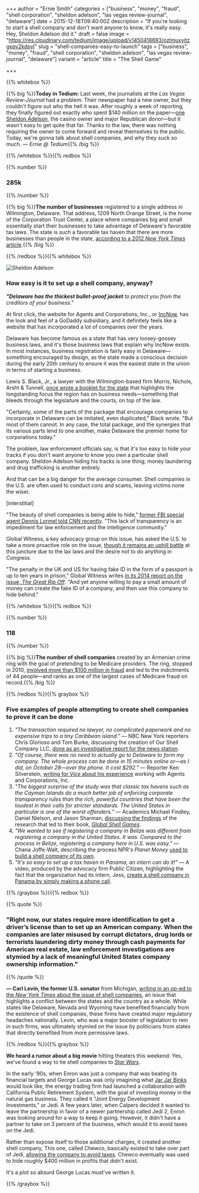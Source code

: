 +++
author = "Ernie Smith"
categories = ["business", "money", "fraud", "shell corporation", "sheldon adelson", "las vegas review-journal", "delaware"]
date = 2015-12-18T09:40:00Z
description = "If you're looking to start a shell company and don't want anyone to know, it's really easy. Hey, Sheldon Adelson did it."
draft = false
image = "https://res.cloudinary.com/tedium/image/upload/v1450418693/ozlmuxyitzgxpv2kdpyl"
slug = "shell-companies-easy-to-launch"
tags = ["business", "money", "fraud", "shell corporation", "sheldon adelson", "las vegas review-journal", "delaware"]
variant = "article"
title = "The Shell Game"

+++

{{% whitebox %}}

{{% big %}}**Today in Tedium:** Last week, the journalists at the *Las Vegas Review-Journal* had a problem: Their newspaper had a new owner, but they couldn't figure out who the hell it was. After roughly a week of reporting, they finally figured out exactly who spent $140 million on the paper—[one Sheldon Adelson](http://www.reviewjournal.com/news/las-vegas/adelson-son-law-orchestrated-familys-purchase-las-vegas-review-journal), the casino owner and major Republican donor—but it wasn't easy to get quite that far. Thanks to the law, there was nothing requiring the owner to come forward and reveal themselves to the public. Today, we're gonna talk about shell companies, and why they suck so much. *— Ernie @ Tedium*{{% /big %}}

{{% /whitebox %}}{{% redbox %}}

{{% number %}}
### 285k
{{% /number %}}

{{% big %}}**The number of businesses** registered to a single address in Wilmington, Delaware. That address, 1209 North Orange Street, is the home of the Corporation Trust Center, a place where companies big and small essentially start their businesses to take advantage of Delaware's favorable tax laws. The state is such a favorable tax haven that there are more businesses than people in the state, [according to a 2012 *New York Times* article](http://www.nytimes.com/2012/07/01/business/how-delaware-thrives-as-a-corporate-tax-haven.html).{{% /big %}}

{{% /redbox %}}{{% whitebox %}}

![Sheldon Adelson](https://res.cloudinary.com/tedium/image/upload/v1450418990/ezpusubuxitg59piwwil.jpg)

### How easy is it to set up a shell company, anyway?

_**"Delaware has the thickest bullet-proof jacket** to protect you from the creditors of your business."_

At first click, the website for Agents and Corporations, Inc., or [IncNow](https://www.incnow.com/), has the look and feel of a GoDaddy subsidiary, and it definitely feels like a website that has incorporated a lot of companies over the years. 

Delaware has become famous as a state that has very loosey-goosey business laws, and it's those business laws that explain why IncNow exists. In most instances, business registration is fairly easy in Delaware—something encouraged by design, as the state made a conscious decision during the early 20th century to ensure it was the easiest state in the union in terms of starting a business. 

Lewis S. Black, Jr., a lawyer with the Wilmington-based firm Morris, Nichols, Arsht & Tunnell, [once wrote a booklet for the state](https://corp.delaware.gov/pdfs/whycorporations_english.pdf) that highlights the longstanding focus the region has on business needs—something that bleeds through the legislature and the courts, on top of the law.

"Certainly, some of the parts of the package that encourage companies to incorporate in Delaware can be imitated, even duplicated," Black wrote. "But most of them cannot. In any case, the total package, and the synergies that its various parts lend to one another, make Delaware the premier home for corporations today."

The problem, law enforcement officials say, is that it's too easy to hide your tracks if you don't want anyone to know you own a particular shell company. Sheldon Adelson hiding his tracks is one thing; money laundering and drug trafficking is another entirely.

And that can be a big danger for the average consumer. Shell companies in the U.S. are often used to conduct cons and scams, leaving victims none the wiser. 

[interstitial]

"The beauty of shell companies is being able to hide," [former FBI special agent Dennis Lormel told CNN recently](http://money.cnn.com/2015/12/09/news/shell-companies-crime/). "This lack of transparency is an impediment for law enforcement and the intelligence community."

Global Witness, a key advocacy group on this issue, has asked the U.S. to take a more proactive role on the issue, [though it remains an uphill battle](https://www.globalwitness.org/en/campaigns/corruption-and-money-laundering/anonymous-company-owners/anonymous-companies-story-so-far/) at this juncture due to the lax laws and the desire not to do anything in Congress.

"The penalty in the UK and US for having fake ID in the form of a passport is up to ten years in prison," Global Witness writes [in its 2014 report on the issue, *The Great Rip Off*](https://www.globalwitness.org/en/campaigns/corruption-and-money-laundering/great-rip-off/). "And yet anyone willing to pay a small amount of money can create the fake ID of a company, and then use this company to hide behind."

{{% /whitebox %}}{{% redbox %}}

{{% number %}}
### 118
{{% /number %}}

{{% big %}}**The number of shell companies** created by an Armenian crime ring with the goal of pretending to be Medicare providers. The ring, stopped in 2010, [involved more than $100 million in fraud](http://www.reuters.com/article/us-shellcompanies-medicare-idUSTRE7BK0PY20111221) and led to the indictments of 44 people—and ranks as one of the largest cases of Medicare fraud on record.{{% /big %}}

{{% /redbox %}}{{% graybox %}}

### Five examples of people attempting to create shell companies to prove it can be done

1. *"The transaction required no lawyer, no complicated paperwork and no expensive trips to a tiny Caribbean island."* — NBC New York reporters Chris Glorioso and Tom Burke, discussing the creation of Our Shell Company LLC, [done as an investigative report for the news station](http://www.nbcnewyork.com/news/local/I-Team--How-we-set-up-an-Offshore-Shell-Company-Designed-to-Avoid-Taxes-170378666.html). 
2. *"Of course, there was no need to actually go to Delaware to form my company. The whole process can be done in 15 minutes online or—as I did, on October 28—over the phone. It cost $292."* — Reporter Ken Silverstein, [writing for *Vice* about his experience](http://www.vice.com/read/setting-up-a-bogus-shell-corporation-is-really-easy-1215) working with Agents and Corporations, Inc.
3. *"The biggest surprise of the study was that classic tax havens such as the Cayman Islands do a much better job of enforcing corporate transparency rules than the rich, powerful countries that have been the loudest in their calls for stricter standards. The United States in particular is one of the worst offenders."* — Academics Michael Findley, Daniel Nielson, and Jason Sharman, [discussing the findings](http://news.utexas.edu/2014/04/28/want-to-set-up-an-illicit-shell-company-it%E2%80%99s-easier-than-you%E2%80%99d-think) of the research that led to their book, [*Global Shell Games*](http://amzn.to/1lV728X).
4. *"We wanted to see if registering a company in Belize was different from registering a company in the United States. It was. Compared to the process in Belize, registering a company here in U.S. was easy."* — Chana Joffe-Walt, describing the process NPR's *Planet Money* [used to build a shell company of its own](http://www.npr.org/sections/money/2012/07/27/157421340/how-to-set-up-an-offshore-company).
5. *"It's so easy to set up a tax haven in Panama, an intern can do it!"* — A video, produced by the advocacy firm Public Citizen, highlighting the fact that the organization had its intern, Jess, [create a shell company in Panama by simply making a phone call](https://www.youtube.com/watch?v=5jtsgDBL7Mc).

{{% /graybox %}}{{% redbox %}}

{{% quote %}}
### "Right now, our states require more identification to get a driver’s license than to set up an American company. When the companies are later misused by corrupt dictators, drug lords or terrorists laundering dirty money through cash payments for American real estate, law enforcement investigations are stymied by a lack of meaningful United States company ownership information."
{{% /quote %}}

**— Carl Levin, the former U.S. senator** from Michigan, [writing in an op-ed to the *New York Times* about the issue of shell companies](http://www.nytimes.com/2015/02/21/opinion/putting-a-stop-to-shell-companies-in-two-steps.html), an issue that highlights a conflict between the states and the country as a whole. While states like Delaware, Nevada and Wyoming have benefited financially from the existence of shell companies, these firms have created major regulatory headaches nationally. Levin, who was a major booster of legislation to rein in such firms, was ultimately stymied on the issue by politicians from states that directly benefited from more permissive laws.

{{% /redbox %}}{{% graybox %}}

**We heard a rumor about a big movie** hitting theaters this weekend. Yes, we've found a way to tie shell companies to [*Star Wars*](http://amzn.to/1Yp24wP). 

In the early '90s, when Enron was just a company that was beating its financial targets and George Lucas was only imagining what [Jar Jar Binks](http://amzn.to/1T5fXPo) would look like, the energy trading firm had launched a collaboration with California Public Retirement System, with the goal of investing money in the natural gas business. They called it "Joint Energy Development Investments," or Jedi. A few years later, when Calpers decided it wanted to leave the partnership in favor of a newer partnership called Jedi 2, Enron was looking around for a way to keep it going. However, it didn't have a partner to take on 3 percent of the business, which would it to avoid taxes on the Jedi.

Rather than expose itself to those additional charges, it created another shell company, This one, called Chewco, basically existed to take over part of Jedi, [allowing the company to avoid taxes](http://usatoday30.usatoday.com/money/energy/2002-01-22-enron-sidebar.htm). Chewco eventually was used to hide roughly $400 million in profits that didn't exist.

It's a plot so absurd George Lucas must've written it.

{{% /graybox %}}